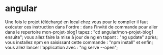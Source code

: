 # angular
Une fois le projet téléchargé en local chez vous pour le compiler il faut exécuter ces instruction dans l'ordre :
 dans l'invité de commande pour aller dans le repertoire mon-projet-blog1  tapez : "cd angular/mon-projet-blog1 ensuite";
 vous allez faire la mise à jour de ng en tapant : "ng update"  après;
 vous installez npm en saisissant cette commande : "npm install" et enfin;
 vous allez lancer l'application avec : "ng serve --open";
